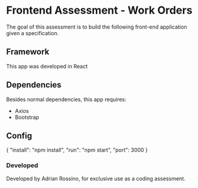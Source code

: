 # Frontend Assessment - Work Orders

The goal of this assessment is to build the following front-end application given a specification.

## Framework

This app was developed in React

## Dependencies

Besides normal dependencies, this app requires:

* Axios
* Bootstrap

## Config

{
  "install": "npm install",
  "run": "npm start",
  "port": 3000
}

### Developed

Developed by Adrian Rossino, for exclusive use as a coding assessment.
